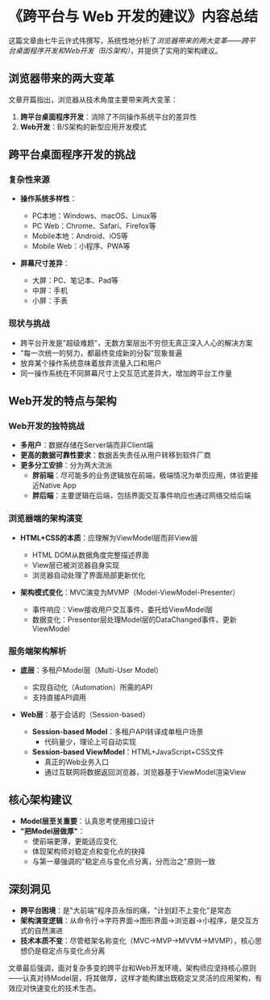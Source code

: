 # 《跨平台与 Web 开发的建议》内容总结

这篇文章由七牛云许式伟撰写，系统性地分析了*浏览器带来的两大变革——跨平台桌面程序开发和Web开发（B/S架构）*，并提供了实用的架构建议。

## 浏览器带来的两大变革

文章开篇指出，浏览器从技术角度主要带来两大变革：
1. **跨平台桌面程序开发**：消除了不同操作系统平台的差异性
2. **Web开发**：B/S架构的新型应用开发模式

## 跨平台桌面程序开发的挑战

### 复杂性来源
- **操作系统多样性**：
  - PC本地：Windows、macOS、Linux等
  - PC Web：Chrome、Safari、Firefox等
  - Mobile本地：Android、iOS等
  - Mobile Web：小程序、PWA等

- **屏幕尺寸差异**：
  - 大屏：PC、笔记本、Pad等
  - 中屏：手机
  - 小屏：手表

### 现状与挑战
- 跨平台开发是"超级难题"，无数方案层出不穷但无真正深入人心的解决方案
- "每一次统一的努力，都最终变成新的分裂"现象普遍
- 放弃某个操作系统意味着放弃流量入口和用户
- 同一操作系统在不同屏幕尺寸上交互范式差异大，增加跨平台工作量

## Web开发的特点与架构

### Web开发的独特挑战
- **多用户**：数据存储在Server端而非Client端
- **更高的数据可靠性要求**：数据丢失责任从用户转移到软件厂商
- **更多分工安排**：分为两大流派
  - **胖前端**：尽可能多的业务逻辑放在前端，极端情况为单页应用，体验更接近Native App
  - **胖后端**：主要逻辑在后端，包括界面交互事件响应也通过网络交给后端

### 浏览器端的架构演变
- **HTML+CSS的本质**：应理解为ViewModel层而非View层
  - HTML DOM从数据角度完整描述界面
  - View层已被浏览器自身实现
  - 浏览器自动处理了界面局部更新优化

- **架构模式变化**：MVC演变为MVMP（Model-ViewModel-Presenter）
  - 事件响应：View接收用户交互事件，委托给ViewModel层
  - 数据变化：Presenter层处理Model层的DataChanged事件，更新ViewModel

### 服务端架构解析
- **底层**：多租户Model层（Multi-User Model）
  - 实现自动化（Automation）所需的API
  - 支持直接API调用
  
- **Web层**：基于会话的（Session-based）
  - **Session-based Model**：多租户API转译成单租户场景
    - 代码量少，理论上可自动实现
  - **Session-based ViewModel**：HTML+JavaScript+CSS文件
    - 真正的Web业务入口
    - 通过互联网将数据返回浏览器，浏览器基于ViewModel渲染View

## 核心架构建议

- **Model层至关重要**：认真思考使用接口设计
- **"把Model层做厚"**：
  - 使前端更薄，更能适应变化
  - 体现架构师对稳定点和变化点的抉择
  - 与第一章强调的"稳定点与变化点分离，分而治之"原则一致

## 深刻洞见

- **跨平台困境**：是"大前端"程序员永恒的痛，"计划赶不上变化"是常态
- **架构演变逻辑**：从命令行→字符界面→图形界面→浏览器→小程序，是交互方式的自然演进
- **技术本质不变**：尽管框架名称变化（MVC→MVP→MVVM→MVMP），核心思想仍是稳定点与变化点分离

文章最后强调，面对复杂多变的跨平台和Web开发环境，架构师应坚持核心原则——认真对待Model层，将其做厚，这样才能构建出既稳定又灵活的应用架构，有效应对快速变化的技术生态。